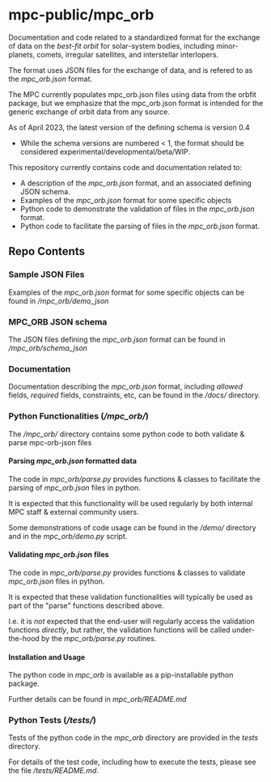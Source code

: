 # mpc-public/mpc_orb

Documentation and code related to a standardized format for the exchange of data on the *best-fit orbit* for solar-system bodies, including minor-planets, comets, irregular satellites, and interstellar interlopers. 

The format uses JSON files for the exchange of data, and is refered to as the *mpc_orb.json* format.

The MPC currently populates mpc_orb.json files using data from the orbfit package, but we emphasize that the mpc_orb.json format is intended for the generic exchange of orbit data from any source.  

As of April 2023, the latest version of the defining schema is version 0.4
 - While the schema versions are numbered < 1, the format should be considered experimental/developmental/beta/WIP.

This repository currently contains code and documentation related to: 
 - A description of the *mpc_orb.json* format, and an associated defining JSON schema.
 - Examples of the *mpc_orb.json* format for some specific objects
 - Python code to demonstrate the validation of files in the *mpc_orb.json* format. 
 - Python code to facilitate the parsing of files in the *mpc_orb.json* format. 

## Repo Contents 


### Sample JSON Files 

Examples of the *mpc_orb.json* format for some specific objects can be found in */mpc_orb/demo_json*
 

### MPC_ORB JSON schema 

The JSON files defining the *mpc_orb.json* format can be found in */mpc_orb/schema_json*
 
### Documentation

Documentation describing the *mpc_orb.json* format, including *allowed* fields, *required* fields, constraints, etc, can be found in the */docs/* directory.


### Python Functionalities (*/mpc_orb/*)

The */mpc_orb/* directory contains some python code to both validate & parse mpc-orb-json files 

#### Parsing *mpc_orb.json* formatted data

The code in *mpc_orb/parse.py* provides functions & classes to facilitate the parsing of *mpc_orb.json* files in python. 

It is expected that this functionality will be used regularly by both internal MPC staff & external community users.

Some demonstrations of code usage can be found in the */demo/* directory and in the *mpc_orb/demo.py* script.


#### Validating *mpc_orb.json* files

The code in *mpc_orb/parse.py* provides functions & classes to validate *mpc_orb.json* files in python. 

It is expected that these validation functionalities will typically be used as part of the "parse" functions described above. 

I.e. it is *not* expected that the end-user will regularly access the validation functions *directly*, but rather, the validation functions will be called under-the-hood by the *mpc_orb/parse.py* routines. 



#### Installation and Usage 

The python code in *mpc_orb* is available as a pip-installable python package. 

Further details can be found in *mpc_orb/README.md*

 


### Python Tests (*/tests/*)

Tests of the python code in the *mpc_orb* directory are provided in the *tests* directory. 
 
 For details of the test code, including how to execute the tests, please see the file */tests/README.md*.


